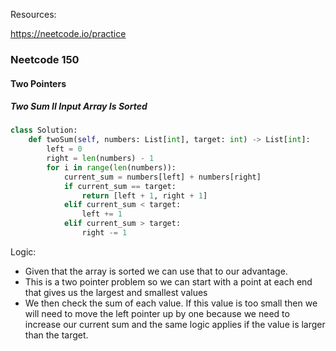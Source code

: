 Resources: 

https://neetcode.io/practice 

### Neetcode 150

#### Two Pointers 

##### Two Sum II Input Array Is Sorted

```python
class Solution:
    def twoSum(self, numbers: List[int], target: int) -> List[int]:
        left = 0
        right = len(numbers) - 1
        for i in range(len(numbers)):
            current_sum = numbers[left] + numbers[right]
            if current_sum == target:
                return [left + 1, right + 1]
            elif current_sum < target:
                left += 1
            elif current_sum > target:
                right -= 1
```

Logic:
- Given that the array is sorted we can use that to our advantage.
- This is a two pointer problem so we can start with a point at each end that gives us the largest and smallest values 
- We then check the sum of each value. If this value is too small then we will need to move the left pointer up by one because we need to increase our current sum and the same logic applies if the value is larger than the target.






